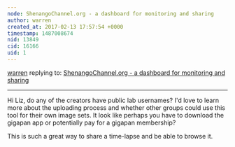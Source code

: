 ```yaml
---
node: ShenangoChannel.org - a dashboard for monitoring and sharing
author: warren
created_at: 2017-02-13 17:57:54 +0000
timestamp: 1487008674
nid: 13849
cid: 16166
uid: 1
---
```




[warren](../profile/warren) replying to: [ShenangoChannel.org - a dashboard for monitoring and sharing](../notes/liz/01-10-2017/shenangochannel-org-a-dashboard-for-monitoring-and-sharing)

----
Hi Liz, do any of the creators have public lab usernames? I'd love to learn more about the uploading process and whether other groups could use this tool for their own image sets. It look like perhaps you have to download the gigapan app or potentially pay for a gigapan membership?

This is such a great way to share a time-lapse and be able to browse it.